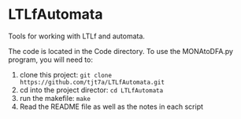 # LTLfAutomata
Tools for working with LTLf and automata.

The code is located in the Code directory. To use the MONAtoDFA.py program, you will need to:
1. clone this project: `git clone https://github.com/tjt7a/LTLfAutomata.git`
2. cd into the project director: `cd LTLfAutomata`
3. run the makefile: `make`
4. Read the README file as well as the notes in each script

